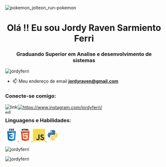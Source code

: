 
  ![pokemon_jolteon_run-pokemon](https://user-images.githubusercontent.com/102374117/175350635-7c5c28fb-2ed2-407e-a62b-9ceaf4cb5b81.gif)


<h1 align="center">  Olá !! Eu sou Jordy Raven Sarmiento Ferri</h1>
<h3 align="center">Graduando Superior em Analise e desenvolvimento de sistemas</h3>

<p align="left"> <img src="https://komarev.com/ghpvc/?username=jordyferri&label=jordyferri&color=0e75b6&style=flat" alt="jordyferri" /> </p>

- 📫 Meu endereço de email **jordyraven@gmail.com**

<h3 align="left">Conecte-se comigo:</h3>
<p align="left">
<a href="https://linkedin.com/in/jordy-raven-sarmiento-ferri-148513229/" target="blank">
  <img align="left" src="https://raw.githubusercontent.com/rahuldkjain/github-profile-readme-generator/master/src/images/icons/Social/linked-in-alt.svg" alt="linked" height="30" width="40" /></a>
<a href="https://instagram.com/jordyferri/" target="blank"><img align="center" src="https://raw.githubusercontent.com/rahuldkjain/github-profile-readme-generator/master/src/images/icons/Social/instagram.svg" alt="https://www.instagram.com/jordyferri/" height="30" width="40" /></a>
</p>

<h3 align="left">Linguagens e Habilidades:</h3>
<p align="left"> <a href="https://www.w3schools.com/css/" target="_blank" rel="noreferrer"> <img src="https://raw.githubusercontent.com/devicons/devicon/master/icons/css3/css3-original-wordmark.svg" alt="css3" width="40" height="40"/> </a> 
  <a href="https://www.w3.org/html/" target="_blank" rel="noreferrer"> <img src="https://raw.githubusercontent.com/devicons/devicon/master/icons/html5/html5-original-wordmark.svg" alt="html5" width="40" height="40"/> </a> 
  <a href="https://developer.mozilla.org/en-US/docs/Web/JavaScript" target="_blank" rel="noreferrer"> <img src="https://raw.githubusercontent.com/devicons/devicon/master/icons/javascript/javascript-original.svg" alt="javascript" width="40" height="40"/> </a> <a href="https://www.python.org" target="_blank" rel="noreferrer"> <img src="https://raw.githubusercontent.com/devicons/devicon/master/icons/python/python-original.svg" alt="python" width="40" height="40"/> </a> </p>

<p align="left">
  <img width="450"  src="https://github-readme-stats.vercel.app/api/top-langs/?username=anuraghazra&theme=midnight-purple&layout=compact" alt="jordyferri" />
  </p>

<img width="450" src="https://github-readme-stats.vercel.app/api?username=jordyferri&theme=midnight-purple" alt="jordyferri" />
</p>
